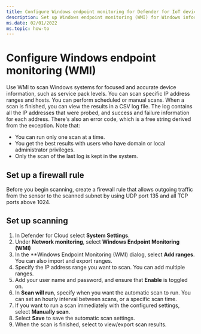 ```yaml
---
title: Configure Windows endpoint monitoring for Defender for IoT devices
description: Set up Windows endpoint monitoring (WMI) for Windows information on devices.
ms.date: 02/01/2022
ms.topic: how-to
---
```



# Configure Windows endpoint monitoring (WMI)

Use WMI to scan Windows systems for focused and accurate device information, such as service pack levels. You can scan specific IP address ranges and hosts. You can perform scheduled or manual scans. When a scan is finished, you can view the results in a CSV log file. The log contains all the IP addresses that were probed, and success and failure information for each address. There's also an error code, which is a free string derived from the exception.  Note that:

- You can run only one scan at a time.
- You get the best results with users who have domain or local administrator privileges.
- Only the scan of the last log is kept in the system.


## Set up a firewall rule

Before you begin scanning, create a firewall rule that allows outgoing traffic from the sensor to the scanned subnet by using UDP port 135 and all TCP ports above 1024.


## Set up scanning

1. In Defender for Cloud select **System Settings**.
1. Under **Network monitoring**, select **Windows Endpoint Monitoring (WMI)**
1. In the **Windows Endpoint Monitoring (WMI) dialog, select **Add ranges**. You can also import and export ranges.
1. Specify the IP address range you want to scan. You can add multiple ranges.
1. Add your user name and password, and ensure that **Enable** is toggled on.
1. In **Scan will run**, specify when you want the automatic scan to run. You can set an hourly interval between scans, or a specific scan time.
1. If you want to run a scan immediately with the configured settings, select **Manually scan**.
1. Select **Save** to save the automatic scan settings.
1. When the scan is finished, select to view/export scan results.

